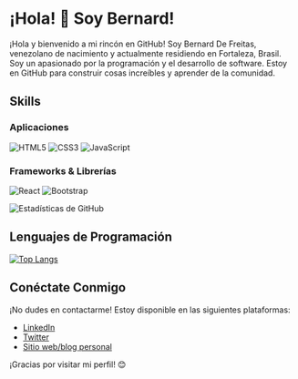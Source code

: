 # ¡Hola! 👋 Soy Bernard!

¡Hola y bienvenido a mi rincón en GitHub! Soy Bernard De Freitas, venezolano de nacimiento y actualmente residiendo en Fortaleza, Brasil. 
Soy un apasionado por la programación y el desarrollo de software. Estoy en GitHub para construir cosas increíbles y aprender de la comunidad.

## Skills
### Aplicaciones
<img alt="HTML5" src="https://img.shields.io/badge/html5-%23E34F26.svg?style=for-the-badge&logo=html5&logoColor=white"/> <img alt="CSS3" src="https://img.shields.io/badge/css3-%231572B6.svg?style=for-the-badge&logo=css3&logoColor=white"/> <img alt="JavaScript" src="https://img.shields.io/badge/javascript-%23323330.svg?style=for-the-badge&logo=javascript&logoColor=%23F7DF1E"/>

### Frameworks & Librerías
<img alt="React" src="https://img.shields.io/badge/react-%2320232a.svg?style=for-the-badge&logo=react&logoColor=%2361DAFB"/> <img alt="Bootstrap" src="https://img.shields.io/badge/bootstrap-%23563D7C.svg?style=for-the-badge&logo=bootstrap&logoColor=white"/>


![Estadísticas de GitHub](https://github-readme-stats.vercel.app/api?username=TU_USUARIO&show_icons=true&count_private=true&hide=contribs,prs)

## Lenguajes de Programación

[![Top Langs](https://github-readme-stats.vercel.app/api/top-langs/?username=TU_USUARIO&layout=compact)](https://github.com/anuraghazra/github-readme-stats)

## Conéctate Conmigo

¡No dudes en contactarme! Estoy disponible en las siguientes plataformas:

- [LinkedIn](https://www.linkedin.com/in/tu-usuario/)
- [Twitter](https://twitter.com/tu_usuario)
- [Sitio web/blog personal](https://www.tu-sitio-web.com)

¡Gracias por visitar mi perfil! 😊
